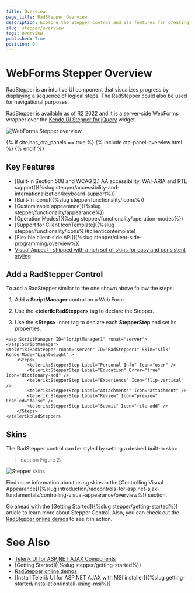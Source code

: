 ```yaml
---
title: Overview
page_title: RadStepper Overview
description: Explore the Stepper control and its features for creating step-by-step navigation in your application.
slug: stepper/overview
tags: overview
published: True
position: 0
---
```


# WebForms Stepper Overview

RadStepper is an intuitive UI component that visualizes progress by displaying a sequence of logical steps. The RadStepper could also be used for navigational purposes.

RadStepper is available as of R2 2022 and it is a server-side WebForms wrapper over the [Kendo UI Stepper for jQuery](https://docs.telerik.com/kendo-ui/controls/navigation/stepper/overview) widget.

![WebForms Stepper overview](images/stepper-overview-basicusage.png "WebForms Stepper overview")

{% if site.has_cta_panels == true %}
{% include cta-panel-overview.html %}
{% endif %}


## Key Features

* [Built-in Section 508 and WCAG 2.1 АА accessibility, WAI-ARIA and RTL support]({%slug stepper/accessibility-and-internationalization/keyboard-support%})
* [Built-in Icons]({%slug stepper/functionality/icons%})
* [Customizable appearance]({%slug stepper/functionality/appearance%})
* [Operation Modes]({%slug stepper/functionality/operation-modes%})
* [Support for Client IconTemplate]({%slug stepper/functionality/icons%}#clienticontemplate)
* [Flexible client-side API]({%slug stepper/client-side-programming/overview%})
* [Visual Appeal - shipped with a rich set of skins for easy and consistent styling](#skins)

## Add a RadStepper Control

To add a RadStepper similar to the one shown above follow the steps:

1. Add a **ScriptManager** control on a Web Form.

1. Use the **&lt;telerik:RadStepper&gt;** tag to declare the Stepper.

1. Use the **&lt;Steps&gt;** inner tag to declare each **StepperStep** and set its properties.

````ASP.NET
<asp:ScriptManager ID="ScriptManager1" runat="server"></asp:ScriptManager>
<telerik:RadStepper runat="server" ID="RadStepper1" Skin="Silk" RenderMode="Lightweight" >
    <Steps>
        <telerik:StepperStep Label="Personal Info" Icon="user" />
        <telerik:StepperStep Label="Education" Error="true" Icon="dictionary-add" />
        <telerik:StepperStep Label="Experience" Icon="flip-vertical" />
        <telerik:StepperStep Label="Attachments" Icon="attachment" />
        <telerik:StepperStep Label="Review" Icon="preview" Enabled="false" />
        <telerik:StepperStep Label="Submit" Icon="file-add" />
    </Steps>
</telerik:RadStepper>
````

## Skins

The RadStepper control can be styled by setting a desired built-in skin:

>caption Figure 2:

![Stepper skins](images/stepper-skins.gif "Stepper skins")

Find more information about using skins in the [Controlling Visual Appearance]({%slug introduction/radcontrols-for-asp.net-ajax-fundamentals/controlling-visual-appearance/overview%}) section.

Go ahead with the [Getting Started]({%slug stepper/getting-started%}) article to learn more about Stepper Control. Also, you can check out the [RadStepper online demos](https://demos.telerik.com/aspnet-ajax/stepper/overview/defaultcs.aspx) to see it in action.


# See Also 
 * [Telerik UI for ASP.NET AJAX Components](https://www.telerik.com/products/aspnet-ajax.aspx)
 * [Getting Started]({%slug stepper/getting-started%})
 * [RadStepper online demos](https://demos.telerik.com/aspnet-ajax/stepper/overview/defaultcs.aspx)
 * [Install Telerik UI for ASP.NET AJAX with MSI installer]({%slug getting-started/installation/install-using-msi%}) 


